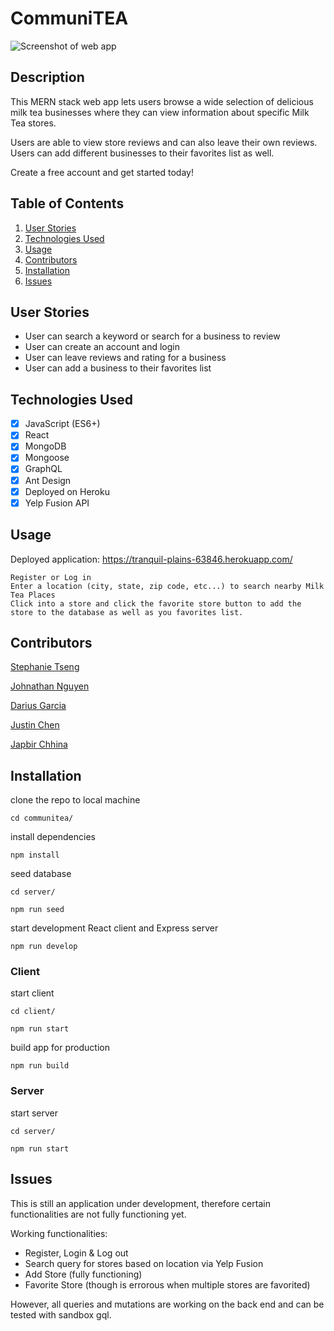 # CommuniTEA

![Screenshot of web app](./client/src/assets/images/communiTEA.png)

## Description

This MERN stack web app lets users browse a wide selection of delicious milk tea businesses where they can view information about specific Milk Tea stores.

Users are able to view store reviews and can also leave their own reviews. Users can add different businesses to their favorites list as well.

Create a free account and get started today!

## Table of Contents

1. [User Stories](#user-stories)
2. [Technologies Used](#technologies-used)
3. [Usage](#usage)
4. [Contributors](#contributors)
5. [Installation](#installation)
6. [Issues](#issues)

## User Stories

- User can search a keyword or search for a business to review
- User can create an account and login
- User can leave reviews and rating for a business
- User can add a business to their favorites list

## Technologies Used

- [x] JavaScript (ES6+)
- [x] React
- [x] MongoDB
- [x] Mongoose
- [x] GraphQL
- [x] Ant Design
- [x] Deployed on Heroku
- [x] Yelp Fusion API

## Usage

Deployed application: https://tranquil-plains-63846.herokuapp.com/

```
Register or Log in
Enter a location (city, state, zip code, etc...) to search nearby Milk Tea Places
Click into a store and click the favorite store button to add the store to the database as well as you favorites list.
```

## Contributors

[Stephanie Tseng](https://github.com/wytseng)

[Johnathan Nguyen](https://github.com/jthnguyen9909)

[Darius Garcia](https://github.com/dariusgarcia/)

[Justin Chen](https://github.com/JustinCChen)

[Japbir Chhina](https://github.com/japchhina)

## Installation

clone the repo to local machine

```
cd communitea/
```

install dependencies

```
npm install
```

seed database

```
cd server/

npm run seed
```

start development React client and Express server

```
npm run develop
```

### Client

start client

```
cd client/
```

```
npm run start
```

build app for production

```
npm run build
```

### Server

start server

```
cd server/
```

```
npm run start
```

## Issues

This is still an application under development, therefore certain functionalities are not fully functioning yet.

Working functionalities:
- Register, Login & Log out
- Search query for stores based on location via Yelp Fusion
- Add Store (fully functioning)
- Favorite Store (though is errorous when multiple stores are favorited)

However, all queries and mutations are working on the back end and can be tested with sandbox gql.
